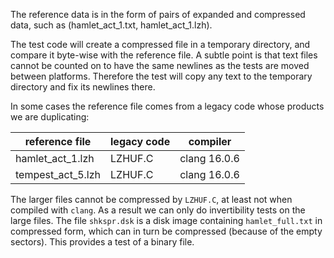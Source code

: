The reference data is in the form of pairs of expanded and compressed data, such as (hamlet_act_1.txt, hamlet_act_1.lzh).

The test code will create a compressed file in a temporary directory, and compare it byte-wise with the reference file.  A subtle point is that text files cannot be counted on to have the same newlines as the tests are moved between platforms.  Therefore the test will copy any text to the temporary directory and fix its newlines there.

In some cases the reference file comes from a legacy code whose products we are duplicating:

reference file | legacy code | compiler
------|------|------
hamlet_act_1.lzh | LZHUF.C | clang 16.0.6
tempest_act_5.lzh | LZHUF.C | clang 16.0.6

The larger files cannot be compressed by `LZHUF.C`, at least not when compiled with `clang`.  As a result we can only do invertibility tests on the large files.  The file `shkspr.dsk` is a disk image containing `hamlet_full.txt` in compressed form, which can in turn be compressed (because of the empty sectors).  This provides a test of a binary file.